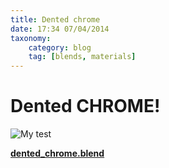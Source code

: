 ```yaml
---
title: Dented chrome
date: 17:34 07/04/2014 
taxonomy:
    category: blog
    tag: [blends, materials]
---
```

# Dented CHROME!

![My test][5]

[**dented_chrome.blend**][6]

  [5]: http://i.stack.imgur.com/vMEiM.jpg
  [6]: http://files.manujarvinen.com/dented_chrome.blend